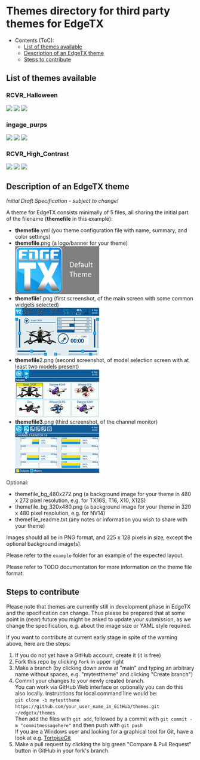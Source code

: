 # Themes directory for third party themes for EdgeTX

- Contents (ToC):
  * [List of themes available](#list-of-themes-available)
  * [Description of an EdgeTX theme](#description-of-an-edgetx-theme)
  * [Steps to contribute](#steps-to-contribute)

## List of themes available

### RCVR_Halloween
<img src="https://raw.githubusercontent.com/EdgeTX/themes/main/THEMES/RCVR_Halloween1.png"> <img src="https://raw.githubusercontent.com/EdgeTX/themes/main/THEMES/RCVR_Halloween2.png"> <img src="https://raw.githubusercontent.com/EdgeTX/themes/main/THEMES/RCVR_Halloween3.png">

### ingage_purps
<img src="https://raw.githubusercontent.com/EdgeTX/themes/main/THEMES/ingage_purps1.png"> <img src="https://raw.githubusercontent.com/EdgeTX/themes/main/THEMES/ingage_purps2.png"> <img src="https://raw.githubusercontent.com/EdgeTX/themes/main/THEMES/ingage_purps3.png">

### RCVR_High_Contrast
<img src="https://raw.githubusercontent.com/EdgeTX/themes/main/THEMES/RCVR_High_Contrast1.png"> <img src="https://raw.githubusercontent.com/EdgeTX/themes/main/THEMES/RCVR_High_Contrast2.png"> <img src="https://raw.githubusercontent.com/EdgeTX/themes/main/THEMES/RCVR_High_Contrast3.png"> 

## Description of an EdgeTX theme

*Initial Draft Specification - subject to change!*

A theme for EdgeTX consists minimally of 5 files, all sharing the initial part of the filename (**themefile** in this example):
  - **themefile**.yml (you theme configuration file with name, summary, and color settings)
  - **themefile**.png (a logo/banner for your theme)</br>
    ![Example Logo](example/ETX.png)
  - **themefile**1.png (first screenshot, of the main screen with some common widgets selected)</br>
    ![Example Screenshot 1](example/ETX1.png)
  - **themefile**2.png (second screenshot, of model selection screen with at least two models present)</br>
    ![Example Screenshot 2](example/ETX2.png)
  - **themefile3**.png (third screenshot, of the channel monitor)</br>
    ![Example Screenshot 3](example/ETX3.png)

Optional:
  - themefile_bg_480x272.png (a background image for your theme in 480 x 272 pixel resolution, e.g. for TX16S, T16, X10, X12S)
  - themefile_bg_320x480.png (a background image for your theme in 320 x 480 pixel resolution, e.g. for NV14)
  - themefile_readme.txt (any notes or information you wish to share with your theme)

Images should all be in PNG format, and 225 x 128 pixels in size, except the optional background image(s).

Please refer to the `example` folder for an example of the expected layout.

Please refer to TODO documentation for more information on the theme file format.

## Steps to contribute

Please note that themes are currently still in development phase in EdgeTX and the specification can change. Thus please be prepared that at some point in (near) future you might be asked to update your submission, as we change the specification, e.g. about the image size or YAML style required.

If you want to contribute at current early stage in spite of the warning above, here are the steps:
<ol>
  <li>If you do not yet have a GitHub account, create it (it is free)</li>
  <li>Fork this repo by clicking <code>Fork</code> in upper right</li>
  <li>Make a branch (by clicking down arrow at "main" and typing an arbitrary name without spaces, e.g. "mytesttheme" and clicking "Create branch")</li>
  <li>Commit your changes to your newly created branch.
    <br>You can work via GitHub Web interface or optionally you can do this also locally. Instructions for local command line would be:
    <br><code>git clone -b mytesttheme https://github.com/your_user_name_in_GitHub/themes.git ~/edgetx/themes</code>
    <br>Then add the files with <code>git add</code>, followed by a commit with <code>git commit -m "commitmessagehere"</code> and then push with <code>git push</code>
  <br>If you are a Windows user and looking for a graphical tool for Git, have a look at e.g. <a href="https://tortoisegit.org/">TortoiseGit</a></li>
  <li>Make a pull request by clicking the big green "Compare & Pull Request" button in GitHub in your fork's branch.</li>
</ol>
